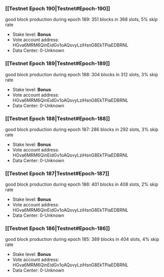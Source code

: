 ### [[Testnet Epoch 190|Testnet#Epoch-190]]
good block production during epoch 189: 351 blocks in 368 slots, 5% skip rate
* Stake level: **Bonus** 
* Vote account address: HGva6MRM6QinEidGv1oAQsvyLziHsnG8EkTPiaEDBRNL
* Data Center: 0-Unknown
### [[Testnet Epoch 189|Testnet#Epoch-189]]
good block production during epoch 188: 304 blocks in 312 slots, 3% skip rate
* Stake level: **Bonus** 
* Vote account address: HGva6MRM6QinEidGv1oAQsvyLziHsnG8EkTPiaEDBRNL
* Data Center: 0-Unknown
### [[Testnet Epoch 188|Testnet#Epoch-188]]
good block production during epoch 187: 286 blocks in 292 slots, 3% skip rate
* Stake level: **Bonus** 
* Vote account address: HGva6MRM6QinEidGv1oAQsvyLziHsnG8EkTPiaEDBRNL
* Data Center: 0-Unknown
### [[Testnet Epoch 187|Testnet#Epoch-187]]
good block production during epoch 186: 401 blocks in 408 slots, 2% skip rate
* Stake level: **Bonus** 
* Vote account address: HGva6MRM6QinEidGv1oAQsvyLziHsnG8EkTPiaEDBRNL
* Data Center: 0-Unknown
### [[Testnet Epoch 186|Testnet#Epoch-186]]
good block production during epoch 185: 389 blocks in 404 slots, 4% skip rate
* Stake level: **Bonus** 
* Vote account address: HGva6MRM6QinEidGv1oAQsvyLziHsnG8EkTPiaEDBRNL
* Data Center: 0-Unknown